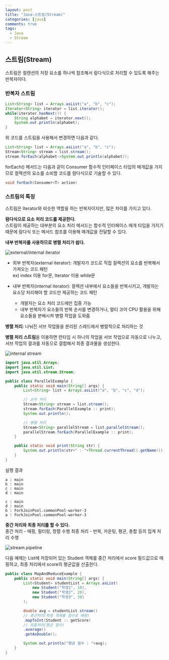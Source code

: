 ```yaml
---
layout: post
title: "Java-스트림(Stream)"
categories: [java]
comments: true
tags:
  - Java
  - Stream
---
```


## 스트림(Stream)
스트림은 컬렌션의 저장 요소를 하나씩 참조해서 람다식으로 처리할 수 있도록 해주는 반복자이다. 

### 반복자 스트림

```java
List<String> list = Arrays.asList("a", "b", "c");
Iterator<String> iterator = list.iterator();
while(iterator.hasNext()) {
    String alphabet = iterator.next();
    System.out.println(alphabet);
}
```

위 코드를 스트림을 사용해서 변경하면 다음과 같다. 

```java
List<String> list = Arrays.asList("a", "b", "c");
Stream<String> stream = list.stream(); 
stream.forEach(alphabet->System.out.println(alphabet));
```

forEach() 메서드는 다음과 같이 Consumer 함수적 인터페이스 타입의 매개값을 가지므로 컬렉션의 요소를 소비할 코드를 람다식으로 기술할 수 있다.

```java
void forEach(Consumer<T> action)
```

### 스트림의 특징
스트림은 Iterator와 비슷한 역할을 하는 반복자이지만, 많은 차이를 가지고 있다. 

**람다식으로 요소 처리 코드를 제공한다.**<br>
스트림이 제공하는 대부분의 요소 처리 메서드는 함수적 인터페이스 매개 타입을 가지기 때문에 람다식 또는 메서드 참조를 이용해 매개값을 전달할 수 있다.

**내부 반복자를 사용하므로 병렬 처리가 쉽다.**
    
![external/internal iterator](external-internal-iterator.png)
    
- 외부 반복자(external iterator): 개발자가 코드로 직접 컬렉션의 요소를 반복해서 가져오는 코드 패턴<br>
ex) index 이용 for문, Iterator 이용 while문

- 내부 반복자(internal iterator): 컬렉션 내부에서 요소들을 반복시키고, 개발자는 요소당 처리해야 할 코드만 제공하는 코드 패턴 
    - 개발자는 요소 처리 코드에만 집중 가능
    - 내부 반복자가 요소들의 반복 순서를 변경하거나, 멀티 코어 CPU 활용을 위해 요소들을 분배시켜 병렬 작업을 도와줌

**병렬 처리**: 나눠진 서브 작업들을 분리된 스레드에서 병렬적으로 처리하는 것

**병렬 처리 스트림**을 이용하면 런타임 시 하나의 작업을 서브 작업으로 자동으로 나누고, 서브 작업의 결과를 자동으로 결합해서 최종 결과물을 생성한다. 

![internal stream](internal-iterator.png)

```java 
import java.util.Arrays;
import java.util.List; 
import java.util.stream.Stream;

public class ParallelExample {
    public static void main(String[] args) {
        List<String> list = Arrays.asList("a", "b", "c", "d");

        // 순차 처리 
        Stream<String> stream = list.stream();
        stream.forEach(ParallelExample :: print);
        System.out.println();

        // 병렬 처리
        Stream<String> parallelStream = list.parallelStream();
        parallelStream.forEach(ParallelExample :: print);
    }

    public static void print(String str) {
        System.out.println(str+" : "+Thread.currentThread().getName());
    }
}
```

실행 결과 

```
a : main
b : main
c : main
d : main

c : main
d : main
b : ForkJoinPool.commonPool-worker-3
a : ForkJoinPool.commonPool-worker-3
```

**중간 처리와 최종 처리를 할 수 있다.**<br>
중간 처리 - 매핑, 필터링, 정렬 수행 
최종 처리 - 반복, 카운팅, 평균, 총합 등의 집계 처리 수행

![stream pipeline](stream-pipeline.png)

다음 예제는 List에 저장되어 있는 Student 객체를 중간 처리에서 score 필드값으로 매핑하고, 최종 처리에서 score의 평균값을 산출한다. 

```java
public class MapAndReduceExample {
    public static void main(String[] args) {
        List<Student> studentList = Arrays.asList(
            new Student("학생1", 10),
            new Student("학생2", 20),
            new Student("학생3", 30)
        );

        double avg = studentList.stream()
        // 중간처리(학생 객체를 점수로 매핑)
        .mapToInt(Student :: getScore)
        // 최종처리(평균 점수)
        .average()
        .getAsDouble();

        System.out.println("평균 점수 : "+avg); 
    }
}
```